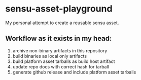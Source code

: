 # sensu-asset-playground
My personal attempt to create a reusable sensu asset.

## Workflow as it exists in my head:
1) archive non-binary artifacts in this repository
2) build binaries as local only artifacts
3) build platform asset tarballs as build host artifact
4) update repo docs with correct hash for tarball
5) generate github release and include platform asset tarballs
 
